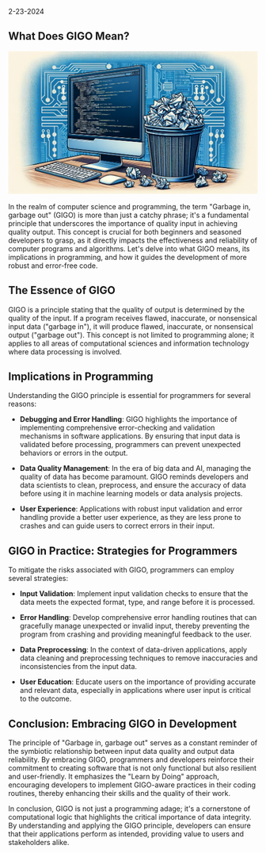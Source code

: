 2-23-2024
## What Does GIGO Mean?

![what-does-gigo-mean.png](https://raw.githubusercontent.com/Gage-Technologies/blogs-gigo.dev/master/images/what-does-gigo-mean.png)

In the realm of computer science and programming, the term "Garbage in, garbage out" (GIGO) is more than just a catchy phrase; it's a fundamental principle that underscores the importance of quality input in achieving quality output. This concept is crucial for both beginners and seasoned developers to grasp, as it directly impacts the effectiveness and reliability of computer programs and algorithms. Let's delve into what GIGO means, its implications in programming, and how it guides the development of more robust and error-free code.

## The Essence of GIGO

GIGO is a principle stating that the quality of output is determined by the quality of the input. If a program receives flawed, inaccurate, or nonsensical input data ("garbage in"), it will produce flawed, inaccurate, or nonsensical output ("garbage out"). This concept is not limited to programming alone; it applies to all areas of computational sciences and information technology where data processing is involved.

## Implications in Programming

Understanding the GIGO principle is essential for programmers for several reasons:

- **Debugging and Error Handling**: GIGO highlights the importance of implementing comprehensive error-checking and validation mechanisms in software applications. By ensuring that input data is validated before processing, programmers can prevent unexpected behaviors or errors in the output.

- **Data Quality Management**: In the era of big data and AI, managing the quality of data has become paramount. GIGO reminds developers and data scientists to clean, preprocess, and ensure the accuracy of data before using it in machine learning models or data analysis projects.

- **User Experience**: Applications with robust input validation and error handling provide a better user experience, as they are less prone to crashes and can guide users to correct errors in their input.

## GIGO in Practice: Strategies for Programmers

To mitigate the risks associated with GIGO, programmers can employ several strategies:

- **Input Validation**: Implement input validation checks to ensure that the data meets the expected format, type, and range before it is processed.

- **Error Handling**: Develop comprehensive error handling routines that can gracefully manage unexpected or invalid input, thereby preventing the program from crashing and providing meaningful feedback to the user.

- **Data Preprocessing**: In the context of data-driven applications, apply data cleaning and preprocessing techniques to remove inaccuracies and inconsistencies from the input data.

- **User Education**: Educate users on the importance of providing accurate and relevant data, especially in applications where user input is critical to the outcome.

## Conclusion: Embracing GIGO in Development

The principle of "Garbage in, garbage out" serves as a constant reminder of the symbiotic relationship between input data quality and output data reliability. By embracing GIGO, programmers and developers reinforce their commitment to creating software that is not only functional but also resilient and user-friendly. It emphasizes the "Learn by Doing" approach, encouraging developers to implement GIGO-aware practices in their coding routines, thereby enhancing their skills and the quality of their work.

In conclusion, GIGO is not just a programming adage; it's a cornerstone of computational logic that highlights the critical importance of data integrity. By understanding and applying the GIGO principle, developers can ensure that their applications perform as intended, providing value to users and stakeholders alike.
